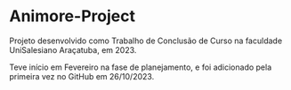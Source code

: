 # Animore-Project

Projeto desenvolvido como Trabalho de Conclusão de Curso na faculdade UniSalesiano Araçatuba, em 2023.

Teve início em Fevereiro na fase de planejamento, e foi adicionado pela primeira vez no GitHub em 26/10/2023.
